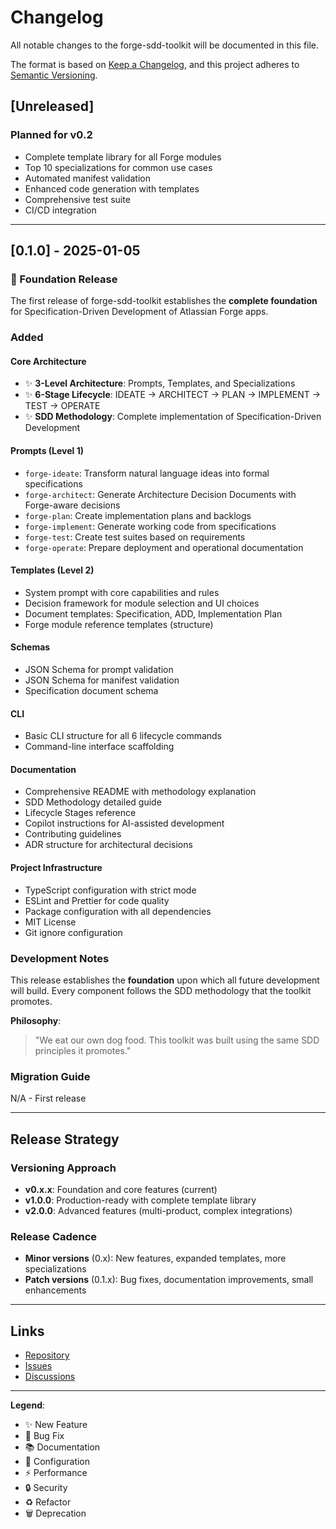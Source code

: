 # Changelog

All notable changes to the forge-sdd-toolkit will be documented in this file.

The format is based on [Keep a Changelog](https://keepachangelog.com/en/1.0.0/),
and this project adheres to [Semantic Versioning](https://semver.org/spec/v2.0.0.html).

## [Unreleased]

### Planned for v0.2
- Complete template library for all Forge modules
- Top 10 specializations for common use cases
- Automated manifest validation
- Enhanced code generation with templates
- Comprehensive test suite
- CI/CD integration

---

## [0.1.0] - 2025-01-05

### 🎉 Foundation Release

The first release of forge-sdd-toolkit establishes the **complete foundation** for Specification-Driven Development of Atlassian Forge apps.

### Added

#### Core Architecture
- ✨ **3-Level Architecture**: Prompts, Templates, and Specializations
- ✨ **6-Stage Lifecycle**: IDEATE → ARCHITECT → PLAN → IMPLEMENT → TEST → OPERATE
- ✨ **SDD Methodology**: Complete implementation of Specification-Driven Development

#### Prompts (Level 1)
- `forge-ideate`: Transform natural language ideas into formal specifications
- `forge-architect`: Generate Architecture Decision Documents with Forge-aware decisions
- `forge-plan`: Create implementation plans and backlogs
- `forge-implement`: Generate working code from specifications
- `forge-test`: Create test suites based on requirements
- `forge-operate`: Prepare deployment and operational documentation

#### Templates (Level 2)
- System prompt with core capabilities and rules
- Decision framework for module selection and UI choices
- Document templates: Specification, ADD, Implementation Plan
- Forge module reference templates (structure)

#### Schemas
- JSON Schema for prompt validation
- JSON Schema for manifest validation
- Specification document schema

#### CLI
- Basic CLI structure for all 6 lifecycle commands
- Command-line interface scaffolding

#### Documentation
- Comprehensive README with methodology explanation
- SDD Methodology detailed guide
- Lifecycle Stages reference
- Copilot instructions for AI-assisted development
- Contributing guidelines
- ADR structure for architectural decisions

#### Project Infrastructure
- TypeScript configuration with strict mode
- ESLint and Prettier for code quality
- Package configuration with all dependencies
- MIT License
- Git ignore configuration

### Development Notes

This release establishes the **foundation** upon which all future development will build. Every component follows the SDD methodology that the toolkit promotes.

**Philosophy**: 
> "We eat our own dog food. This toolkit was built using the same SDD principles it promotes."

### Migration Guide

N/A - First release

---

## Release Strategy

### Versioning Approach

- **v0.x.x**: Foundation and core features (current)
- **v1.0.0**: Production-ready with complete template library
- **v2.0.0**: Advanced features (multi-product, complex integrations)

### Release Cadence

- **Minor versions** (0.x): New features, expanded templates, more specializations
- **Patch versions** (0.1.x): Bug fixes, documentation improvements, small enhancements

---

## Links

- [Repository](https://github.com/vsalmeid/forge-sdd-toolkit)
- [Issues](https://github.com/vsalmeid/forge-sdd-toolkit/issues)
- [Discussions](https://github.com/vsalmeid/forge-sdd-toolkit/discussions)

---

**Legend**:
- ✨ New Feature
- 🐛 Bug Fix
- 📚 Documentation
- 🔧 Configuration
- ⚡ Performance
- 🔒 Security
- ♻️ Refactor
- 🗑️ Deprecation
